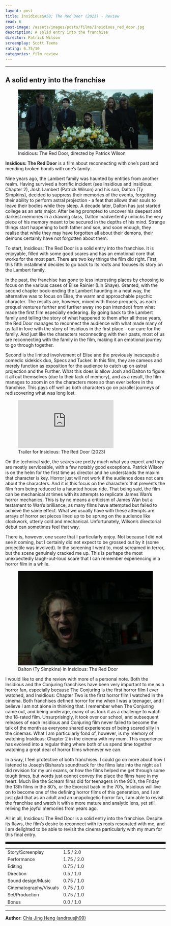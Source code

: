 ```yaml
---
layout: post
title: Insidious&#58; The Red Door (2023) - Review
read: 6
post-image: /assets/images/posts/films/Insidious_red_door.jpg
description: A solid entry into the franchise
director: Patrick Wilson
screenplay: Scott Teems
rating: 6.75/10
categories: film review
---
```


---

## A solid entry into the franchise

<figure class="film">
  <img src="/assets/images/posts/films/Insidious_red_door.jpg" alt="Insidious: The Red Door movie still">
  <figcaption><i class="fa-solid fa-film"></i> Insidious: The Red Door, directed by Patrick Wilson</figcaption>
</figure>

**Insidious: The Red Door** is a film about reconnecting with one’s past and mending broken bonds with one’s family.

Nine years ago, the Lambert family was haunted by entities from another realm. Having survived a horrific incident (see Insidious and Insidious: Chapter 2), Josh Lambert (Patrick Wilson) and his son, Dalton (Ty Simpkins), decided to suppress their memories of the events, forgetting their ability to perform astral projection - a feat that allows their souls to leave their bodies while they sleep. A decade later, Dalton has just started college as an arts major. After being prompted to uncover his deepest and darkest memories in a drawing class, Dalton inadvertently unlocks the very piece of his memory meant to be secured in the depths of his mind. Strange things start happening to both father and son, and soon enough, they realise that while they may have forgotten all about their demons, their demons certainly have not forgotten about them.

To start, Insidious: The Red Door is a solid entry into the franchise. It is enjoyable, filled with some good scares and has an emotional core that works for the most part. There are two key things the film did right. First, this fifth installment decides to go back to its roots and focuses its story on the Lambert family. 

In the past, the franchise has gone to less interesting places by choosing to focus on the various cases of Elise Rainier (Lin Shaye). Granted, with the second chapter book-ending the Lambert haunting in a neat way, the alternative was to focus on Elise, the warm and approachable psychic character. The results are, however, mixed with those prequels, as each prequel ventures further and further away (no pun intended) from what made the first film especially endearing. By going back to the Lambert family and telling the story of what happened to them after all those years, the Red Door manages to reconnect the audience with what made many of us fall in love with the story of Insidious in the first place – our care for the family. And just like the characters reconnecting with their pasts, most of us are reconnecting with the family in the film, making it an emotional journey to go through together.

Second is the limited involvement of Elise and the previously inescapable comedic sidekick duo, Specs and Tucker. In this film, they are cameos and merely function as exposition for the audience to catch up on astral projection and the Further. What this does is allow Josh and Dalton to figure it all out themselves (due to their lack of memory), and as a result, the film manages to zoom in on the characters more so than ever before in the franchise. This pays off well as both characters go on parallel journeys of rediscovering what was long lost.

<div class="film-trailer">
<figure>
  <iframe src="https://www.youtube.com/embed/ZuQuOnYnr3Q" title="YouTube video player" frameborder="0" allow="accelerometer; autoplay; clipboard-write; encrypted-media; gyroscope; picture-in-picture; web-share" allowfullscreen></iframe>
  <figcaption><i class="fa-brands fa-youtube"></i> Trailer for Insidious: The Red Door (2023)</figcaption>
</figure>
</div>

On the technical side, the scares are pretty much what you expect and they are mostly serviceable, with a few notably good exceptions. Patrick Wilson is on the helm for the first time as director and he understands the maxim that character is key. Horror just will not work if the audience does not care about the characters. And it is this focus on the characters that prevents the film from being reduced to a haunted house ride. That being said, the film can be mechanical at times with its attempts to replicate James Wan’s horror mechanics. This is by no means a criticism of James Wan but a testament to Wan’s brilliance, as many films have attempted but failed to achieve the same effect. What we usually have with these attempts are arrays of horror set pieces lined up to be sprung on the audience like clockwork, utterly cold and mechanical. Unfortunately, Wilson’s directorial debut can sometimes feel that way.

There is, however, one scare that I particularly enjoy. Not because I did not see it coming, but I certainly did not expect to be grossed out by it (some projectile was involved). In the screening I went to, most screamed in terror, but the scene genuinely cracked me up. This is perhaps the most unexpectedly laugh-out-loud scare that I can remember experiencing in a horror film in a while.

<figure class="film">
  <img src="/assets/images/posts/films/Insidious_red_door_2.jpg" alt="Insidious: The Red Door movie still">
  <figcaption><i class="fa-solid fa-film"></i> Dalton (Ty Simpkins) in Insidious: The Red Door</figcaption>
</figure>

I would like to end the review with more of a personal note. Both the Insidious and the Conjuring franchises have been very important to me as a horror fan, especially because The Conjuring is the first horror film I ever watched, and Insidious: Chapter Two is the first horror film I watched in the cinema. Both franchises defined horror for me when I was a teenager, and I believe I am not alone in thinking that. I remember when The Conjuring came out, and being underage, many of us took it as a challenge to watch the 18-rated film. Unsurprisingly, it took over our school, and subsequent releases of each Insidious and Conjuring film never failed to become the talk of the month as everyone shared experiences of being scared silly in the cinemas. What I am particularly fond of, however, is my memory of watching Insidious: Chapter 2 in the cinema with my mum. This experience has evolved into a regular thing where both of us spend time together watching a great deal of horror films whenever we can. 

In a way, I feel protective of both franchises. I could go on more about how I listened to Joseph Bishara’s soundtrack for the films late into the night as I did revision for my uni exams, or how the films helped me get through some tough times, but words just cannot convey the place the films have in my heart. Much like the Scream films did for teenagers in the 90’s, the Friday the 13th films in the 80’s, or the Exorcist back in the 70’s, Insidious will live on to become one of the defining horror films of this generation, and I am just glad that as an adult and an unapologetic horror fan, I am able to revisit the franchise and watch it with a more mature and analytic lens, yet still reliving the joyful memories from years ago. 

All in all, Insidious: The Red Door is a solid entry into the franchise. Despite its flaws, the film’s desire to reconnect with its roots resonated with me, and I am delighted to be able to revisit the cinema particularly with my mum for this final entry.

<hr style="border-style: dashed">

<table class="table table-sm table-striped table-hover">
  <colgroup>
    <col style="width: 30%;">
    <col style="width: 70%;">
  </colgroup>

  <tbody>
    <tr>
      <td>Story/Screenplay</td>
      <td>1.5 / 2.0</td>
    </tr>
    <tr>
      <td>Performance</td>
      <td>1.75 / 2.0</td>
    </tr>
    <tr>
      <td>Editing</td>
      <td>0.75 / 1.0</td>
    </tr>
    <tr>
      <td>Direction</td>
      <td>0.5 / 1.0</td>
    </tr>
    <tr>
      <td>Sound design/Music</td>
      <td>0.75 / 1.0</td>
    </tr>
    <tr>
      <td>Cinematography/Visuals</td>
      <td>0.75 / 1.0</td>
    </tr>
    <tr>
      <td>Set/Production</td>
      <td>0.75 / 1.0</td>
    </tr>
    <tr>
      <td>Bonus</td>
      <td>0.0 / 1.0</td>
    </tr>
  </tbody>
</table>

---

**Author**: <a href="https://github.com/andreusjh99" target="_blank">Chia Jing Heng (andreusjh99)</a>